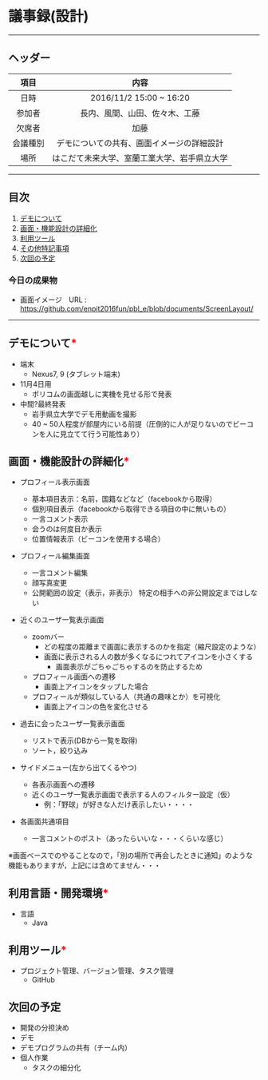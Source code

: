 # 議事録(設計)
---
## ヘッダー
|項目|内容|
|:--:|:--:|
| 日時 | 2016/11/2 15:00 ~ 16:20|
| 参加者 | 長内、風間、山田、佐々木、工藤 |
| 欠席者 | 加藤 |
| 会議種別 | デモについての共有、画面イメージの詳細設計 |
| 場所 | はこだて未来大学、室蘭工業大学、岩手県立大学 |

---
## 目次
1. [デモについて](#anchar1)
2. [画面・機能設計の詳細化](#anchar2)
4. [利用ツール](#anchar3)
5. [その他特記事項](#anchar4)
6. [次回の予定](#anchar5)

### 今日の成果物
- 画面イメージ　URL : https://github.com/enpit2016fun/pbl_e/blob/documents/ScreenLayout/

---

## <div id="anchar1"/>デモについて<font color = "red">*</font>
- 端末
	- Nexus7, 9 (タブレット端末)
- 11月4日用
	- ポリコムの画面越しに実機を見せる形で発表
- 中間?最終発表
	- 岩手県立大学でデモ用動画を撮影
	- 40 ~ 50人程度が部屋内にいる前提（圧倒的に人が足りないのでビーコンを人に見立てて行う可能性あり）
	

## <div id="anchar2"/>画面・機能設計の詳細化<font color = "red">*</font>
- プロフィール表示画面
	- 基本項目表示：名前，国籍などなど（facebookから取得）
	- 個別項目表示（facebookから取得できる項目の中に無いもの）
	- 一言コメント表示
	- 会うのは何度目か表示
	- 位置情報表示（ビーコンを使用する場合）
	
- プロフィール編集画面
	- 一言コメント編集
	- 顔写真変更
	- 公開範囲の設定（表示，非表示）
	  特定の相手への非公開設定まではしない
	  
- 近くのユーザ一覧表示画面
	- zoomバー
		- どの程度の距離まで画面に表示するのかを指定（縮尺設定のような）
	 	- 画面に表示される人の数が多くなるにつれてアイコンを小さくする　
			- 画面表示がごちゃごちゃするのを防止するため
	- プロフィール画面への遷移
		- 画面上アイコンをタップした場合
	- プロフィールが類似している人（共通の趣味とか）を可視化
		- 画面上アイコンの色を変化させる
	 
- 過去に会ったユーザ一覧表示画面
	- リストで表示(DBから一覧を取得)
	- ソート，絞り込み
	
- サイドメニュー(左から出てくるやつ)
	- 各表示画面への遷移
	- 近くのユーザ一覧表示画面で表示する人のフィルター設定（仮）
		- 例：「野球」が好きな人だけ表示したい・・・・
	  
- 各画面共通項目
	- 一言コメントのポスト（あったらいいな・・・くらいな感じ）
	
※画面ベースでのやることなので，「別の場所で再会したときに通知」のような機能もありますが，上記には含めてません・・・

## <div id="anchar3"/>利用言語・開発環境<font color = "red">*</font>
- 言語
	- Java

## <div id="anchar4"/>利用ツール<font color = "red">*</font>
- プロジェクト管理、バージョン管理、タスク管理
	- GitHub  

## <div id="anchar5"/>次回の予定
- 開発の分担決め
- デモ
- デモプログラムの共有（チーム内）
- 個人作業
	- タスクの細分化

